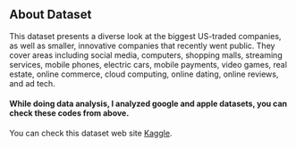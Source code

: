 ## About Dataset

This dataset presents a diverse look at the biggest US-traded companies, as well as smaller, innovative companies that recently went public. They cover areas including social media, computers, shopping malls, streaming services, mobile phones, electric cars, mobile payments, video games, real estate, online commerce, cloud computing, online dating, online reviews, and ad tech.

#### While doing data analysis, I analyzed google and apple datasets, you can check these codes from above.
You can check this dataset web site [Kaggle](https://www.kaggle.com/datasets/kane6543/most-watched-stocks-of-past-decade20132023).
